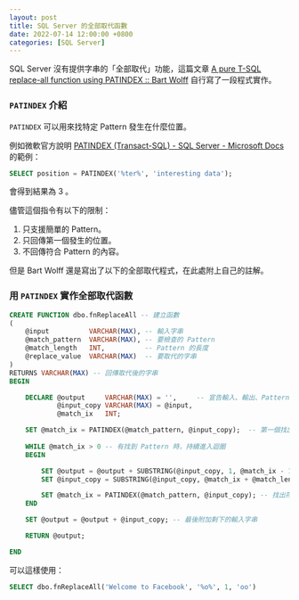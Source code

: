 ```yaml
---
layout: post
title: SQL Server 的全部取代函數
date: 2022-07-14 12:00:00 +0800
categories: [SQL Server]
---
```


SQL Server 沒有提供字串的「全部取代」功能，這篇文章 [A pure T-SQL replace-all function using PATINDEX :: Bart Wolff](https://www.bartwolff.com/Blog/2020/05/03/a-pure-t-sql-replace-all-function-using-patindex) 自行寫了一段程式實作。

### `PATINDEX` 介紹

`PATINDEX` 可以用來找特定 Pattern 發生在什麼位置。

例如微軟官方說明 [PATINDEX (Transact-SQL) - SQL Server - Microsoft Docs](https://docs.microsoft.com/en-us/sql/t-sql/functions/patindex-transact-sql) 的範例：

``` sql
SELECT position = PATINDEX('%ter%', 'interesting data');
```

會得到結果為 3 。

儘管這個指令有以下的限制：
1. 只支援簡單的 Pattern。
2. 只回傳第一個發生的位置。
3. 不回傳符合 Pattern 的內容。

但是 Bart Wolff 還是寫出了以下的全部取代程式，在此處附上自己的註解。

### 用 `PATINDEX` 實作全部取代函數

``` sql
CREATE FUNCTION dbo.fnReplaceAll -- 建立函數
(
    @input          VARCHAR(MAX), -- 輸入字串
    @match_pattern  VARCHAR(MAX), -- 要檢查的 Pattern
    @match_length   INT,          -- Pattern 的長度
    @replace_value  VARCHAR(MAX)  -- 要取代的字串
)
RETURNS VARCHAR(MAX) -- 回傳取代後的字串
BEGIN

    DECLARE @output     VARCHAR(MAX) = '',     -- 宣告輸入、輸出、Pattern 位置等變數
            @input_copy VARCHAR(MAX) = @input,
            @match_ix   INT;

    SET @match_ix = PATINDEX(@match_pattern, @input_copy);  -- 第一個找出符合的 Pattern
    
    WHILE @match_ix > 0 -- 有找到 Pattern 時，持續進入迴圈
    BEGIN

        SET @output = @output + SUBSTRING(@input_copy, 1, @match_ix - 1) + @replace_value; -- 將「取代的子字串 (Pattern 前方的輸入字串和取代值)」，附加到結果變數
        SET @input_copy = SUBSTRING(@input_copy, @match_ix + @match_length, LEN(@input_copy)); -- 輸入 = 「取代的子字串」後方的內容

        SET @match_ix = PATINDEX(@match_pattern, @input_copy); -- 找出符合的 Pattern
    END

    SET @output = @output + @input_copy; -- 最後附加剩下的輸入字串

    RETURN @output;

END
```

可以這樣使用：

``` sql
SELECT dbo.fnReplaceAll('Welcome to Facebook', '%o%', 1, 'oo')
```